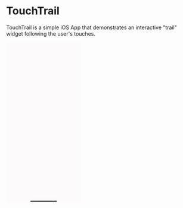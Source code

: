 # TouchTrail
TouchTrail is a simple iOS App that demonstrates an interactive "trail" widget following the user's touches.

<img src="https://github.com/medenzon/TouchTrail/blob/master/demo.gif" width="200px"></img>
